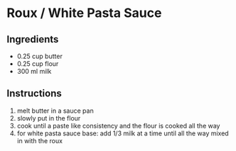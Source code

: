 # Roux / White Pasta Sauce 

## Ingredients 
- 0.25 cup butter
- 0.25 cup flour 
- 300 ml milk 

## Instructions
1. melt butter in a sauce pan
2. slowly put in the flour 
3. cook until a paste like consistency and the flour is cooked all the way
4. for white pasta sauce base: add 1/3 milk at a time until all the way mixed in with the roux